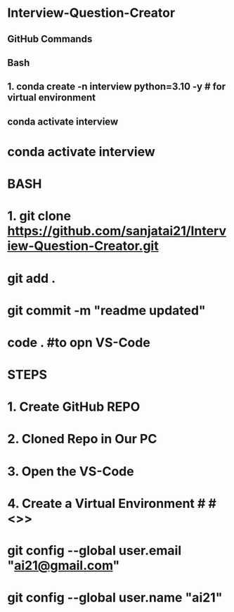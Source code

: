 # Interview-Question-Creator


## GitHub Commands


## <After> <Virtual Env>  
## Bash 
## 1. conda create -n interview  python=3.10 -y     # for virtual environment 


## conda activate interview
# conda activate interview



# BASH
# 1. git clone https://github.com/sanjatai21/Interview-Question-Creator.git

# git add .
# git commit -m "readme updated"
#
# code .   #to opn VS-Code
#
# STEPS
# 1. Create GitHub REPO
# 2. Cloned Repo in Our PC
# 3. Open the VS-Code
# 4. Create a Virtual Environment # #<<to work with different of version of Python>>>

# git config --global user.email "ai21@gmail.com"
# git config --global user.name "ai21"